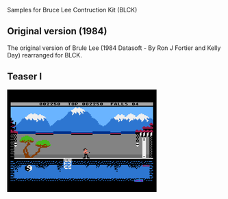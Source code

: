 Samples for Bruce Lee Contruction Kit (BLCK)

## Original version (1984)

The original version of Brule Lee (1984 Datasoft - By Ron J Fortier and Kelly Day) rearranged for BLCK.

## Teaser I
![image](teaser%20I/artwork/screenshot.png)
